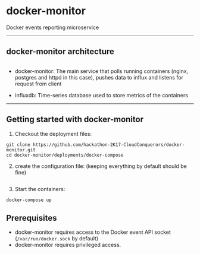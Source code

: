 # docker-monitor
Docker events reporting microservice

----

## docker-monitor architecture

<img>

* docker-monitor: The main service that polls running containers (nginx, postgres and httpd in this case), pushes data to influx and listens for request from client

* influxdb: Time-series database used to store metrics of the containers

----

## Getting started with docker-monitor

1) Checkout the deployment files:
```
git clone https://github.com/hackathon-2K17-CloudConquerors/docker-monitor.git
cd docker-monitor/deployments/docker-compose
```

2) create the configuration file: (keeping everything by default should be fine)
```

```

3) Start the containers:
```
docker-compose up
```

## Prerequisites

* docker-monitor requires access to the Docker event API socket (`/var/run/docker.sock` by default)
* docker-monitor requires privileged access.
